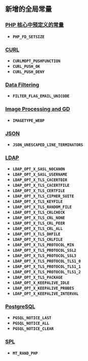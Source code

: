 新增的全局常量
--------------

### <a href="/reserved/constants.html" class="link">PHP 核心中预定义的常量</a>

-   <span class="simpara"> **`PHP_FD_SETSIZE`** </span>

### <a href="/book/curl.html" class="link">CURL</a>

-   <span class="simpara"> **`CURLMOPT_PUSHFUNCTION`** </span>
-   <span class="simpara"> **`CURL_PUSH_OK`** </span>
-   <span class="simpara"> **`CURL_PUSH_DENY`** </span>

### <a href="/book/filter.html" class="link">Data Filtering</a>

-   <span class="simpara"> **`FILTER_FLAG_EMAIL_UNICODE`** </span>

### <a href="/book/image.html" class="link">Image Processing and GD</a>

-   <span class="simpara"> **`IMAGETYPE_WEBP`** </span>

### <a href="/book/json.html" class="link">JSON</a>

-   <span class="simpara"> **`JSON_UNESCAPED_LINE_TERMINATORS`** </span>

### <a href="/book/ldap.html" class="link">LDAP</a>

-   <span class="simpara"> **`LDAP_OPT_X_SASL_NOCANON`** </span>
-   <span class="simpara"> **`LDAP_OPT_X_SASL_USERNAME`** </span>
-   <span class="simpara"> **`LDAP_OPT_X_TLS_CACERTDIR`** </span>
-   <span class="simpara"> **`LDAP_OPT_X_TLS_CACERTFILE`** </span>
-   <span class="simpara"> **`LDAP_OPT_X_TLS_CERTFILE`** </span>
-   <span class="simpara"> **`LDAP_OPT_X_TLS_CIPHER_SUITE`** </span>
-   <span class="simpara"> **`LDAP_OPT_X_TLS_KEYFILE`** </span>
-   <span class="simpara"> **`LDAP_OPT_X_TLS_RANDOM_FILE`** </span>
-   <span class="simpara"> **`LDAP_OPT_X_TLS_CRLCHECK`** </span>
-   <span class="simpara"> **`LDAP_OPT_X_TLS_CRL_NONE`** </span>
-   <span class="simpara"> **`LDAP_OPT_X_TLS_CRL_PEER`** </span>
-   <span class="simpara"> **`LDAP_OPT_X_TLS_CRL_ALL`** </span>
-   <span class="simpara"> **`LDAP_OPT_X_TLS_DHFILE`** </span>
-   <span class="simpara"> **`LDAP_OPT_X_TLS_CRLFILE`** </span>
-   <span class="simpara"> **`LDAP_OPT_X_TLS_PROTOCOL_MIN`** </span>
-   <span class="simpara"> **`LDAP_OPT_X_TLS_PROTOCOL_SSL2`** </span>
-   <span class="simpara"> **`LDAP_OPT_X_TLS_PROTOCOL_SSL3`** </span>
-   <span class="simpara"> **`LDAP_OPT_X_TLS_PROTOCOL_TLS1_0`** </span>
-   <span class="simpara"> **`LDAP_OPT_X_TLS_PROTOCOL_TLS1_1`** </span>
-   <span class="simpara"> **`LDAP_OPT_X_TLS_PROTOCOL_TLS1_2`** </span>
-   <span class="simpara"> **`LDAP_OPT_X_TLS_PACKAGE`** </span>
-   <span class="simpara"> **`LDAP_OPT_X_KEEPALIVE_IDLE`** </span>
-   <span class="simpara"> **`LDAP_OPT_X_KEEPALIVE_PROBES`** </span>
-   <span class="simpara"> **`LDAP_OPT_X_KEEPALIVE_INTERVAL`** </span>

### <a href="/book/pgsql.html" class="link">PostgreSQL</a>

-   <span class="simpara"> **`PGSQL_NOTICE_LAST`** </span>
-   <span class="simpara"> **`PGSQL_NOTICE_ALL`** </span>
-   <span class="simpara"> **`PGSQL_NOTICE_CLEAR`** </span>

### <a href="/book/spl.html" class="link">SPL</a>

-   <span class="simpara"> **`MT_RAND_PHP`** </span>
